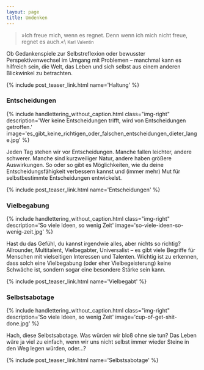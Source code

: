 ```yaml
---
layout: page
title: Umdenken
---
```


>»Ich freue mich, wenn es regnet. Denn wenn ich mich nicht freue, regnet es auch.«\\
<small>Karl Valentin</small>

Ob Gedankenspiele zur Selbstreflexion oder bewusster Perspektivenwechsel im
Umgang mit Problemen – manchmal kann es hilfreich sein, die Welt, das Leben und
sich selbst aus einem anderen Blickwinkel zu betrachten.

{% include post_teaser_link.html name='Haltung' %}

### Entscheidungen

{% include handlettering_without_caption.html
  class="img-right"
  description='Wer keine Entscheidungen trifft, wird von Entscheidungen getroffen.'
  image='es_gibt_keine_richtigen_oder_falschen_entscheidungen_dieter_lange.jpg'
%}

Jeden Tag stehen wir vor Entscheidungen. Manche fallen leichter, andere
schwerer. Manche sind kurzweiliger Natur, andere haben größere Auswirkungen. So
oder so gibt es Möglichkeiten, wie du deine Entscheidungsfähigkeit verbessern
kannst und (immer mehr) Mut für selbstbestimmte Entscheidungen entwickelst.

{% include post_teaser_link.html name='Entscheidungen' %}

### Vielbegabung

{% include handlettering_without_caption.html
  class="img-right"
  description='So viele Ideen, so wenig Zeit'
  image='so-viele-ideen-so-wenig-zeit.jpg'
%}

Hast du das Gefühl, du kannst irgendwie alles, aber nichts so richtig?
Allrounder, Multitalent, Vielbegabter, Universalist – es gibt viele Begriffe für
Menschen mit vielseitigen Interessen und Talenten. Wichtig ist zu erkennen, dass
solch eine Vielbegabung (oder eher Vielbegeisterung) keine Schwäche ist, sondern
sogar eine besondere Stärke sein kann.

{% include post_teaser_link.html name='Vielbegabt' %}

### Selbstsabotage

{% include handlettering_without_caption.html
  class="img-right"
  description='So viele Ideen, so wenig Zeit'
  image='cup-of-get-shit-done.jpg'
%}

Hach, diese Selbstsabotage. Was würden wir bloß ohne sie tun? Das Leben wäre ja
viel zu einfach, wenn wir uns nicht selbst immer wieder Steine in den Weg legen
würden, oder...?

{% include post_teaser_link.html name='Selbstsabotage' %}
